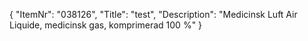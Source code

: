 {
  "ItemNr": "038126",
  "Title": "test",
  "Description": "Medicinsk Luft Air Liquide, medicinsk gas, komprimerad 100 %"
}